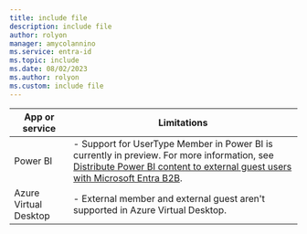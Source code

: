 ```yaml
---
title: include file
description: include file
author: rolyon
manager: amycolannino
ms.service: entra-id
ms.topic: include
ms.date: 08/02/2023
ms.author: rolyon
ms.custom: include file
---
```


| App or service | Limitations |
| --- | --- |
| Power BI | - Support for UserType Member in Power BI is currently in preview. For more information, see [Distribute Power BI content to external guest users with Microsoft Entra B2B](/power-bi/enterprise/service-admin-azure-ad-b2b#who-can-you-invite). |
| Azure Virtual Desktop | - External member and external guest aren't supported in Azure Virtual Desktop. |

